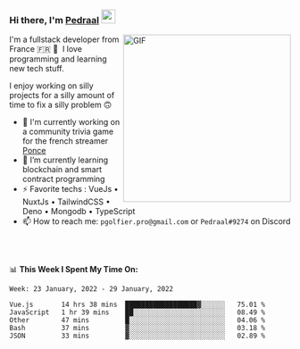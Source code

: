 ### Hi there, I'm <a href="https://pedraal.dev" target="_blank">Pedraal</a> <img src="https://media.giphy.com/media/hvRJCLFzcasrR4ia7z/giphy.gif" width="25px">
<img align="right" alt="GIF" src="https://pedraal.dev/avatar.png" width="300" height="300" />

I'm a fullstack developer from France 🇫🇷 🥖 &nbsp;I love programming and learning new
tech stuff.

I enjoy working on silly projects for a silly amount of time to fix a silly problem 🙃

- 🔭  I'm currently working on a community trivia game for the french streamer <a href="https://twitch.tv/ponce" target="_blank">Ponce</a>
- 🌱 I’m currently learning blockchain and smart contract programming
- ⚡ Favorite techs : VueJs &bull; NuxtJs &bull; TailwindCSS &bull; Deno &bull; Mongodb &bull; TypeScript
- 📫 How to reach me: `pgolfier.pro@gmail.com` or `Pedraal#9274` on Discord

<br>
<br>

📊 **This Week I Spent My Time On:**
<!--START_SECTION:waka-->
```text
Week: 23 January, 2022 - 29 January, 2022

Vue.js       14 hrs 38 mins  ██████████████████▓░░░░░░   75.01 % 
JavaScript   1 hr 39 mins    ██░░░░░░░░░░░░░░░░░░░░░░░   08.49 % 
Other        47 mins         █░░░░░░░░░░░░░░░░░░░░░░░░   04.06 % 
Bash         37 mins         ▓░░░░░░░░░░░░░░░░░░░░░░░░   03.18 % 
JSON         33 mins         ▓░░░░░░░░░░░░░░░░░░░░░░░░   02.89 % 
```
<!--END_SECTION:waka-->
